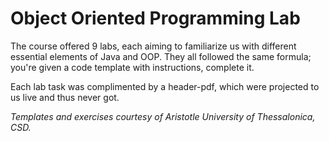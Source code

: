# Object Oriented Programming Lab

The course offered 9 labs, each aiming to familiarize us with different essential elements of Java and OOP.
They all followed the same formula; you're given a code template with instructions, complete it.

Each lab task was complimented by a header-pdf, which were projected to us live and thus never got.

*Templates and exercises courtesy of Aristotle University of Thessalonica, CSD.*
